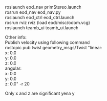 roslaunch eod_nav primStereo.launch  
rosrun eod_nav eod_nav.py  
roslaunch eod_ctrl eod_ctrl.launch  
rosrun rviz rviz  (load eod/misc/odom.vcg)  
roslaunch teamb_ui teamb_ui.launch  


Other info:  
Publish velocity using following command  
rostopic pub twist geometry_msgs/Twist "linear:  
  x: 0.0  
  y: 0.0  
  z: 0.0  
angular:  
  x: 0.0  
  y: 0.0  
  z: 0.0" -r 20  
  
  
Only x and z are significant  yena y
